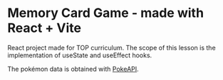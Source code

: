 # Memory Card Game - made with React + Vite
React project made for TOP curriculum. The scope of this lesson is the implementation of useState and useEffect hooks.

The pokémon data is obtained with [PokeAPI](https://pokeapi.co/).
